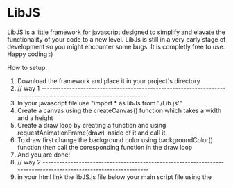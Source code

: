 # LibJS
LibJS is a little framework for javascript designed to simplify and elavate the functionality of your code to a new level.
LibJs is still in a very early stage of development so you might encounter some bugs. 
It is completly free to use. Happy coding :)

How to setup:
1. Download the framework and place it in your project's directory
2. // way 1 ----------------------------------------------------------------------------------------------------------------
3. In your javascript file use "import * as libJs from './Lib.js'"
4. Create a canvas using the createCanvas() function which takes a width and a height
5. Create a draw loop by creating a function and using requestAnimationFrame(draw) inside of it and call it.
6. To draw first change the background color using backgroundColor() function then call the coresponding function in the draw loop
7. And you are done!
8. // way 2 ----------------------------------------------------------------------------------------------------------------
9. in your html link the libJS.js file below your main script file using the <script/> src attribute
10. !!!for that you will need to use the noExport version of libJS!!!
11. create a setup function which will be called by default
12. Create a draw loop by creating a function and using requestAnimationFrame(draw) inside of it ( it will be called by itself so dont call it)
13. And you are done!
